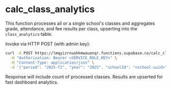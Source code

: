 
# calc_class_analytics

This function processes all or a single school's classes and aggregates grade, attendance, and fee results per class, upserting into the `class_analytics` table.

Invoke via HTTP POST (with admin key):

```bash
curl -X POST https://lmqyizrnuahkmwauonqr.functions.supabase.co/calc_class_analytics \
  -H "Authorization: Bearer <SERVICE_ROLE_KEY>" \
  -H "Content-Type: application/json" \
  -d '{"period": "2025-T2", "year": "2025", "schoolId": "<school-uuid>", "classId": "<optional-class-uuid>"}'
```

Response will include count of processed classes. Results are upserted for fast dashboard analytics.
